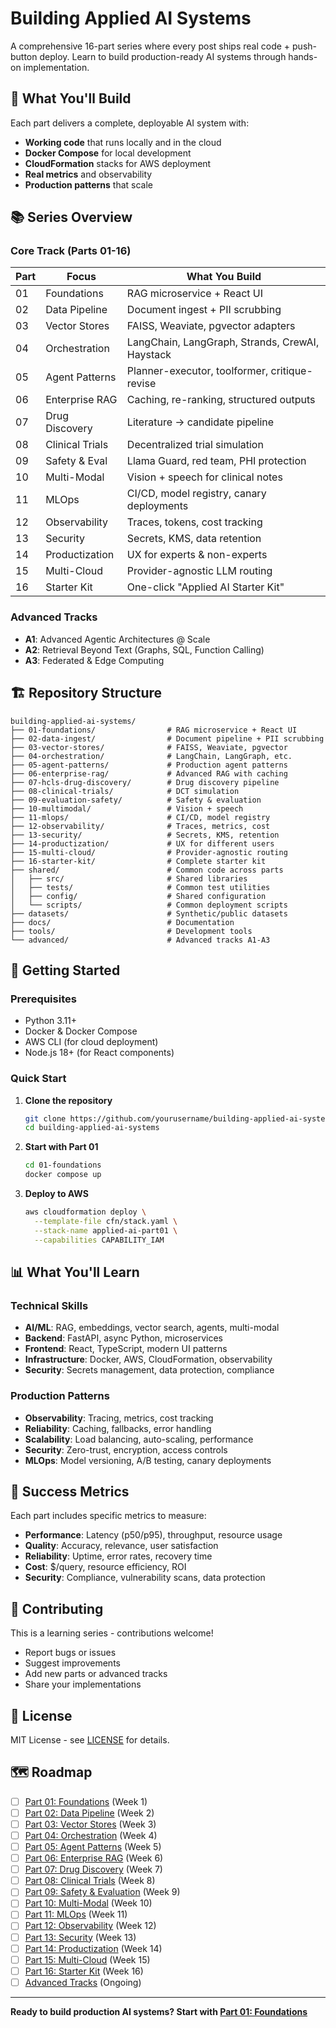 # Building Applied AI Systems

A comprehensive 16-part series where every post ships real code + push-button deploy. Learn to build production-ready AI systems through hands-on implementation.

## 🎯 What You'll Build

Each part delivers a complete, deployable AI system with:
- **Working code** that runs locally and in the cloud
- **Docker Compose** for local development
- **CloudFormation** stacks for AWS deployment
- **Real metrics** and observability
- **Production patterns** that scale

## 📚 Series Overview

### Core Track (Parts 01-16)

| Part | Focus | What You Build |
|------|-------|----------------|
| 01 | Foundations | RAG microservice + React UI |
| 02 | Data Pipeline | Document ingest + PII scrubbing |
| 03 | Vector Stores | FAISS, Weaviate, pgvector adapters |
| 04 | Orchestration | LangChain, LangGraph, Strands, CrewAI, Haystack |
| 05 | Agent Patterns | Planner-executor, toolformer, critique-revise |
| 06 | Enterprise RAG | Caching, re-ranking, structured outputs |
| 07 | Drug Discovery | Literature → candidate pipeline |
| 08 | Clinical Trials | Decentralized trial simulation |
| 09 | Safety & Eval | Llama Guard, red team, PHI protection |
| 10 | Multi-Modal | Vision + speech for clinical notes |
| 11 | MLOps | CI/CD, model registry, canary deployments |
| 12 | Observability | Traces, tokens, cost tracking |
| 13 | Security | Secrets, KMS, data retention |
| 14 | Productization | UX for experts & non-experts |
| 15 | Multi-Cloud | Provider-agnostic LLM routing |
| 16 | Starter Kit | One-click "Applied AI Starter Kit" |

### Advanced Tracks

- **A1**: Advanced Agentic Architectures @ Scale
- **A2**: Retrieval Beyond Text (Graphs, SQL, Function Calling)
- **A3**: Federated & Edge Computing

## 🏗️ Repository Structure

```
building-applied-ai-systems/
├── 01-foundations/                # RAG microservice + React UI
├── 02-data-ingest/                # Document pipeline + PII scrubbing
├── 03-vector-stores/              # FAISS, Weaviate, pgvector
├── 04-orchestration/              # LangChain, LangGraph, etc.
├── 05-agent-patterns/             # Production agent patterns
├── 06-enterprise-rag/             # Advanced RAG with caching
├── 07-hcls-drug-discovery/        # Drug discovery pipeline
├── 08-clinical-trials/            # DCT simulation
├── 09-evaluation-safety/          # Safety & evaluation
├── 10-multimodal/                 # Vision + speech
├── 11-mlops/                      # CI/CD, model registry
├── 12-observability/              # Traces, metrics, cost
├── 13-security/                   # Secrets, KMS, retention
├── 14-productization/             # UX for different users
├── 15-multi-cloud/                # Provider-agnostic routing
├── 16-starter-kit/                # Complete starter kit
├── shared/                        # Common code across parts
│   ├── src/                       # Shared libraries
│   ├── tests/                     # Common test utilities
│   ├── config/                    # Shared configuration
│   └── scripts/                   # Common deployment scripts
├── datasets/                      # Synthetic/public datasets
├── docs/                          # Documentation
├── tools/                         # Development tools
└── advanced/                      # Advanced tracks A1-A3
```

## 🚀 Getting Started

### Prerequisites

- Python 3.11+
- Docker & Docker Compose
- AWS CLI (for cloud deployment)
- Node.js 18+ (for React components)

### Quick Start

1. **Clone the repository**
   ```bash
   git clone https://github.com/yourusername/building-applied-ai-systems.git
   cd building-applied-ai-systems
   ```

2. **Start with Part 01**
   ```bash
   cd 01-foundations
   docker compose up
   ```

3. **Deploy to AWS**
   ```bash
   aws cloudformation deploy \
     --template-file cfn/stack.yaml \
     --stack-name applied-ai-part01 \
     --capabilities CAPABILITY_IAM
   ```

## 📊 What You'll Learn

### Technical Skills
- **AI/ML**: RAG, embeddings, vector search, agents, multi-modal
- **Backend**: FastAPI, async Python, microservices
- **Frontend**: React, TypeScript, modern UI patterns
- **Infrastructure**: Docker, AWS, CloudFormation, observability
- **Security**: Secrets management, data protection, compliance

### Production Patterns
- **Observability**: Tracing, metrics, cost tracking
- **Reliability**: Caching, fallbacks, error handling
- **Scalability**: Load balancing, auto-scaling, performance
- **Security**: Zero-trust, encryption, access controls
- **MLOps**: Model versioning, A/B testing, canary deployments

## 🎯 Success Metrics

Each part includes specific metrics to measure:
- **Performance**: Latency (p50/p95), throughput, resource usage
- **Quality**: Accuracy, relevance, user satisfaction
- **Reliability**: Uptime, error rates, recovery time
- **Cost**: $/query, resource efficiency, ROI
- **Security**: Compliance, vulnerability scans, data protection

## 🤝 Contributing

This is a learning series - contributions welcome!
- Report bugs or issues
- Suggest improvements
- Add new parts or advanced tracks
- Share your implementations

## 📄 License

MIT License - see [LICENSE](LICENSE) for details.

## 🗺️ Roadmap

- [ ] [Part 01: Foundations](01-foundations/) (Week 1)
- [ ] [Part 02: Data Pipeline](02-data-ingest/) (Week 2)
- [ ] [Part 03: Vector Stores](03-vector-stores/) (Week 3)
- [ ] [Part 04: Orchestration](04-orchestration/) (Week 4)
- [ ] [Part 05: Agent Patterns](05-agent-patterns/) (Week 5)
- [ ] [Part 06: Enterprise RAG](06-enterprise-rag/) (Week 6)
- [ ] [Part 07: Drug Discovery](07-hcls-drug-discovery/) (Week 7)
- [ ] [Part 08: Clinical Trials](08-clinical-trials/) (Week 8)
- [ ] [Part 09: Safety & Evaluation](09-evaluation-safety/) (Week 9)
- [ ] [Part 10: Multi-Modal](10-multimodal/) (Week 10)
- [ ] [Part 11: MLOps](11-mlops/) (Week 11)
- [ ] [Part 12: Observability](12-observability/) (Week 12)
- [ ] [Part 13: Security](13-security/) (Week 13)
- [ ] [Part 14: Productization](14-productization/) (Week 14)
- [ ] [Part 15: Multi-Cloud](15-multi-cloud/) (Week 15)
- [ ] [Part 16: Starter Kit](16-starter-kit/) (Week 16)
- [ ] [Advanced Tracks](advanced/) (Ongoing)

---

**Ready to build production AI systems? Start with [Part 01: Foundations](01-foundations/README.md)**
